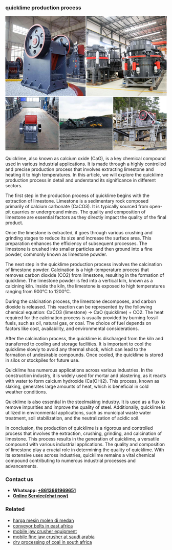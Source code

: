 <h3>quicklime production process</h3><img src='1708498252.jpg' alt=''><p>Quicklime, also known as calcium oxide (CaO), is a key chemical compound used in various industrial applications. It is made through a highly controlled and precise production process that involves extracting limestone and heating it to high temperatures. In this article, we will explore the quicklime production process in detail and understand its significance in different sectors.</p><p>The first step in the production process of quicklime begins with the extraction of limestone. Limestone is a sedimentary rock composed primarily of calcium carbonate (CaCO3). It is typically sourced from open-pit quarries or underground mines. The quality and composition of limestone are essential factors as they directly impact the quality of the final product.</p><p>Once the limestone is extracted, it goes through various crushing and grinding stages to reduce its size and increase the surface area. This preparation enhances the efficiency of subsequent processes. The limestone is crushed into smaller particles and then ground into a fine powder, commonly known as limestone powder.</p><p>The next step in the quicklime production process involves the calcination of limestone powder. Calcination is a high-temperature process that removes carbon dioxide (CO2) from limestone, resulting in the formation of quicklime. The limestone powder is fed into a vertical kiln, known as a calcining kiln. Inside the kiln, the limestone is exposed to high temperatures ranging from 900°C to 1200°C.</p><p>During the calcination process, the limestone decomposes, and carbon dioxide is released. This reaction can be represented by the following chemical equation: CaCO3 (limestone) → CaO (quicklime) + CO2. The heat required for the calcination process is usually provided by burning fossil fuels, such as oil, natural gas, or coal. The choice of fuel depends on factors like cost, availability, and environmental considerations.</p><p>After the calcination process, the quicklime is discharged from the kiln and transferred to cooling and storage facilities. It is important to cool the quicklime slowly to avoid any thermal shock, which can lead to the formation of undesirable compounds. Once cooled, the quicklime is stored in silos or stockpiles for future use.</p><p>Quicklime has numerous applications across various industries. In the construction industry, it is widely used for mortar and plastering, as it reacts with water to form calcium hydroxide (Ca(OH)2). This process, known as slaking, generates large amounts of heat, which is beneficial in cold weather conditions.</p><p>Quicklime is also essential in the steelmaking industry. It is used as a flux to remove impurities and improve the quality of steel. Additionally, quicklime is utilized in environmental applications, such as municipal waste water treatment, soil stabilization, and the neutralization of acidic soil.</p><p>In conclusion, the production of quicklime is a rigorous and controlled process that involves the extraction, crushing, grinding, and calcination of limestone. This process results in the generation of quicklime, a versatile compound with various industrial applications. The quality and composition of limestone play a crucial role in determining the quality of quicklime. With its extensive uses across industries, quicklime remains a vital chemical compound contributing to numerous industrial processes and advancements.</p><h3>Contact us</h3><ul><li><strong>Whatsapp:&nbsp;<a href="https://wa.me/8613661969651">+8613661969651</a></strong></li><li><a href="https://swt.shibang-china.com/?git&amp;zhl&amp;quicklime production process"><strong>Online Service(chat now)</strong></a></li></ul><h3>Related</h3><ul><li><a href='harga mesin molen di medan.md'>harga mesin molen di medan</a></li><li><a href='conveyor belts in east africa.md'>conveyor belts in east africa</a></li><li><a href='mobile jaw crusher equipment.md'>mobile jaw crusher equipment</a></li><li><a href='mobile fine jaw crusher at saudi arabia.md'>mobile fine jaw crusher at saudi arabia</a></li><li><a href='dry processing of coal in south africa.md'>dry processing of coal in south africa</a></li></ul>